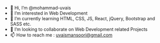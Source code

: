 - 👋 Hi, I’m @mohammad-uvais
- 👀 I’m interested in Web Development
- 🌱 I’m currently learning HTML, CSS, JS, React, jQuery, Bootstrap and SASS etc.
- 💞️ I’m looking to collaborate on Web Development related Projects
- 📫 How to reach me : uvaismansoori@gmail.com

<!---
mohammad-uvais/mohammad-uvais is a ✨ special ✨ repository because its `README.md` (this file) appears on your GitHub profile.
You can click the Preview link to take a look at your changes.
--->
